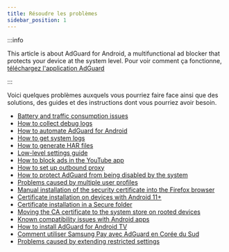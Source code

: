 ```yaml
---
title: Résoudre les problèmes
sidebar_position: 1
---
```


:::info

This article is about AdGuard for Android, a multifunctional ad blocker that protects your device at the system level. Pour voir comment ça fonctionne, [téléchargez l'application AdGuard](https://agrd.io/download-kb-adblock)

:::

Voici quelques problèmes auxquels vous pourriez faire face ainsi que des solutions, des guides et des instructions dont vous pourriez avoir besoin.

- [Battery and traffic consumption issues](/adguard-for-android/solving-problems/battery.md)
- [How to collect debug logs](/adguard-for-android/solving-problems/log.md)
- [How to automate AdGuard for Android](/adguard-for-android/solving-problems/tasker.md)
- [How to get system logs](/adguard-for-android/solving-problems/logcat.md)
- [How to generate HAR files](/adguard-for-android/solving-problems/har.md)
- [Low-level settings guide](/adguard-for-android/solving-problems/low-level-settings.md)
- [How to block ads in the YouTube app](adguard-for-android/solving-problems/youtube-ads.md)
- [How to set up outbound proxy](/adguard-for-android/solving-problems/outbound-proxy.md)
- [How to protect AdGuard from being disabled by the system](/adguard-for-android/solving-problems/background-work.md)
- [Problems caused by multiple user profiles](/adguard-for-android/solving-problems/multiple-user-profiles.md)
- [Manual installation of the security certificate into the Firefox browser](/adguard-for-android/solving-problems/firefox-certificates.md)
- [Certificate installation on devices with Android 11+](/adguard-for-android/solving-problems/manual-certificate.md)
- [Certificate installation in a Secure folder](/adguard-for-android/solving-problems/secure-folder.md)
- [Moving the CA certificate to the system store on rooted devices](/adguard-for-android/solving-problems/https-certificate-for-rooted.md)
- [Known compatibility issues with Android apps](/adguard-for-android/solving-problems/compatibility-issues.md)
- [How to install AdGuard for Android TV](/adguard-for-android/solving-problems/adguard-for-android-tv.md)
- [Comment utiliser Samsung Pay avec AdGuard en Corée du Sud](/adguard-for-android/solving-problems/samsungpay-with-adguard-in-south-korea.md)
- [Problems caused by extending restricted settings](/adguard-for-android/solving-problems/extending-restricted-settings.md)
